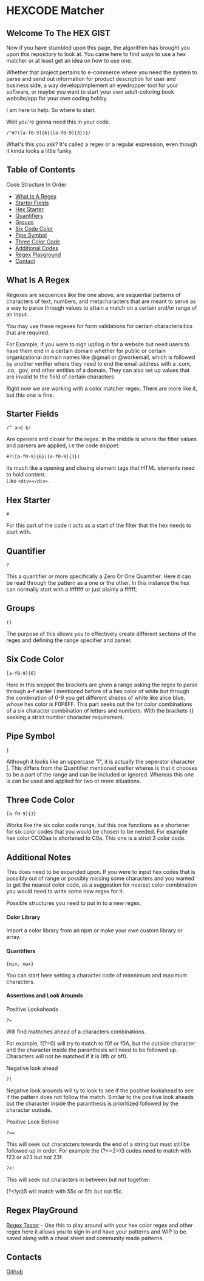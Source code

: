 # HEXCODE Matcher

## Welcome To The HEX GIST

Now if you have stumbled upon this page, the algorithim has brought you upon this repository to look at. You came here to find ways to use a hex matcher or at least get an idea on how to use one.

Whether that project pertains to e-commerce where you need the system to parse and send out information for product description for user and business side, a way develop/implement an eyedropper tool for your software, or maybe you want to start your own adult-coloring book website/app for your own coding hobby. 

I am here to help. So where to start.

Well you're gonna need this in your code.

```
/^#?([a-f0-9]{6}|[a-f0-9]{3})$/ 
```

What's this you ask? It's called a regex or a regular expression, even though it kinda looks a little funky.

## Table of Contents

Code Structure In Order 

- [What Is A Regex](#what-is-a-regex)
- [Starter Fields](#starter-fields)
- [Hex Starter](#grouping-constructs)
- [Quantifiers](#quantifiers)
- [Groups](#groups)
- [Six Code Color](#six-code-color)
- [Pipe Symbol](#pipe-symbol)
- [Three Color Code](#three-code-Color)
- [Additional Codes](#additonal-codes)
- [Regex Playground](#regex-playground)
- [Contact](#contacts)



## What Is A Regex 

Regexes are sequences like the one above, are sequential patterns of characters of text, numbers, and metacharacters that are meant to serve as a way to parse through  values to attain a match on a certain and/or range of an input.

You may use these regexes for form validations for certain characterisitics that are required.

For Example, if you were to sign up/log in for a website but need users to have them end in a certain domain whether for public or certain organizational domain names like @gmail or @workemail, which is followed by another verifier where they need to end the email address with a .com, .co, .gov, and other entities of a domain. They can also set up values that are invalid to the field of certain characters 

Right now we are working with a color matcher regex. There are more like it, but this one is fine.


## Starter Fields
```
/^ and $/
```

Are openers and closer for the regex. In the middle is where the filter values and parsers are applied, i.e the code snippet:

```
#?([a-f0-9]{6}|[a-f0-9]{3})
```

Its much like a opening and closing element tags that HTML elements need to hold content. <br> Like `<div></div>`.



## Hex Starter
```
#
```

For this part of the code it acts as a start of the filter that the hex needs to start with.

## Quantifier
```
?
```

This a quantifier or more specifically a Zero Or One Quantifier. Here it can be read through the pattern as a one or the other. In this instance the hex can normally start with a #ffffff or just plainly a ffffff;

## Groups

```
()
```
The purpose of this allows you to effectively create different sections of the regex and defining the range specifier and parser.


## Six Code Color
```
[a-f0-9]{6}
```

Here in this snippet the brackets are given a range asking the regex to parse through a-f earlier I mentioned before of a hex color of white but through the combination of 0-9 you get different shades of white like alice blue, whose hex color is F0F8FF. This part seeks out the for color combinations of a six character combination of letters and numbers. With the brackets {} seeking a strict number character requirement.


## Pipe Symbol

```
|
```
 Although it looks like an uppercase "I", it is actually the seperator character |. This differs from the Quantifier mentioned earlier wheres is that it chooses to be a part of the range and can be included or ignored. Whereas this one is can be used and applied for two or more situations.

## Three Code Color

```
[a-f0-9]{3}
```

Works like the six color code range, but this one functions as a shortener for six color codes that you would be chosen to be needed. For example hex color CC00aa is shortened to C0a. This one is a strict 3 color code.

## Additional Notes 

This does need to be expanded upon. If you were to input hex codes that is possibly out of range or possibly missing some characters and you wanted to get the nearest color code, as a suggestion for nearest color combination you would need to write some new regex for it.

Possible structures you need to put in to a new regex.

#### Color Library

Import a color library from an npm or make your own custom library or array.

#### Quantifiers

```
{min, max}
```

You can start here setting a character code of mimnimum and maximum characters.

#### Assertions and Look Arounds

Positive Lookaheads
```
?=
```

Will find mathches ahead of a characters combinations. 

For example, f(?=0) will try to match to f0f or f0A, but the outside character and the character inside the paranthesis will need to be followed up. Characters will not be matched if it is 0fb or bf0.

Negative look ahead
```
?!
```
Negative look arounds will ty to look to see if the positive lookahead to see if the pattern does not follow the match. Similar to the positive look aheads but the character inside the paranthesis is prioritized followed by the character outisde.


Positive Look Behind
```
?<=
```
This will seek out charatcters towards the end of a string but must still be followed up in order.
For example the (?<=2>)3 codes need to match with f23 or a23 but not 23f.

```
?<!
```

This will seek out characters in between but not together.

(?<!yc)5 will match with 55c or 5fc but not f5c.

## Regex PlayGround 

[Regex Tester](https://regexr.com/) - Use this to play around with your hex color regex and other regex here it allows you to sign in and have your patterns and WIP to be saved along with a cheat sheet and community made patterns.

## Contacts

[Github](https://github.com/mambrocio)
